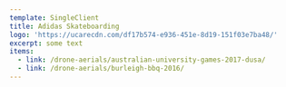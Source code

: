 ```yaml
---
template: SingleClient
title: Adidas Skateboarding
logo: 'https://ucarecdn.com/df17b574-e936-451e-8d19-151f03e7ba48/'
excerpt: some text
items:
  - link: /drone-aerials/australian-university-games-2017-dusa/
  - link: /drone-aerials/burleigh-bbq-2016/
---
```


